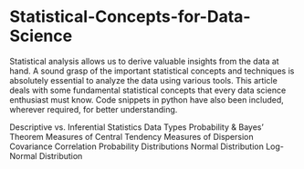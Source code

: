 # Statistical-Concepts-for-Data-Science

Statistical analysis allows us to derive valuable insights from the data at hand. A sound grasp of the important statistical concepts and techniques is absolutely essential to analyze the data using various tools. This article deals with some fundamental statistical concepts that every data science enthusiast must know. Code snippets in python have also been included, wherever required, for better understanding.

Descriptive vs. Inferential Statistics
Data Types
Probability & Bayes’ Theorem
Measures of Central Tendency
Measures of Dispersion
Covariance
Correlation
Probability Distributions
Normal Distribution
Log-Normal Distribution
